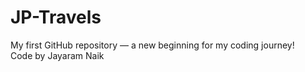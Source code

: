 # JP-Travels
My first GitHub repository — a new beginning for my coding journey!
<br>
Code by Jayaram Naik
